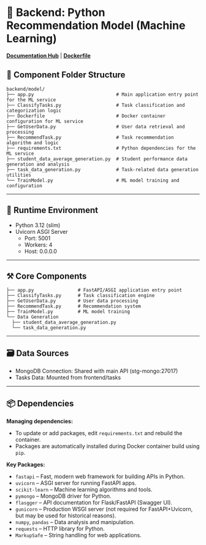 # 🧠 Backend: Python Recommendation Model (Machine Learning)

[**Documentation Hub**](../index.md) | **[Dockerfile](../../backend/model/Dockerfile)**

## 📂 Component Folder Structure

```
backend/model/
├── app.py                              # Main application entry point for the ML service
├── ClassifyTasks.py                    # Task classification and categorization logic
├── Dockerfile                          # Docker container configuration for ML service
├── GetUserData.py                      # User data retrieval and processing
├── RecommendTask.py                    # Task recommendation algorithm and logic
├── requirements.txt                    # Python dependencies for the ML service
├── student_data_average_generation.py  # Student performance data generation and analysis
├── task_data_generation.py             # Task-related data generation utilities
└── TrainModel.py                       # ML model training and configuration
```

--- 

## 🚗 Runtime Environment

- Python 3.12 (slim)
- Uvicorn ASGI Server
    - Port: 5001
    - Workers: 4
    - Host: 0.0.0.0

---

## ⚒️ Core Components

```
├── app.py                # FastAPI/ASGI application entry point
├── ClassifyTasks.py      # Task classification engine
├── GetUserData.py        # User data processing
├── RecommendTask.py      # Recommendation system
├── TrainModel.py         # ML model training
└── Data Generation
  ├── student_data_average_generation.py
  └── task_data_generation.py
```

---

## 🗃️️ Data Sources

- MongoDB Connection: Shared with main API (stg-mongo:27017)
- Tasks Data: Mounted from frontend/tasks

--- 

## 📦 Dependencies

**Managing dependencies:**

- To update or add packages, edit `requirements.txt` and rebuild the container.
- Packages are automatically installed during Docker container build using `pip`.

**Key Packages:**

- `fastapi` – Fast, modern web framework for building APIs in Python.
- `uvicorn` – ASGI server for running FastAPI apps.
- `scikit-learn` – Machine learning algorithms and tools.
- `pymongo` – MongoDB driver for Python.
- `flasgger` – API documentation for Flask/FastAPI (Swagger UI).
- `gunicorn` – Production WSGI server (not required for FastAPI+Uvicorn, but may be used for historical reasons).
- `numpy`, `pandas` – Data analysis and manipulation.
- `requests` – HTTP library for Python.
- `MarkupSafe` – String handling for web applications.
